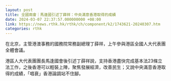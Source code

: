 ```yaml
---
layout: post
title: 全國兩會｜馬逢國引述丁薛祥：中央滿意香港取得的成績
date: 2024-03-07 22:37:57.000000000 +08:00
link: https://news.rthk.hk/rthk/ch/component/k2/1743621-20240307.htm
categories: rthk
---
```


在北京，主管港澳事務的國務院常務副總理丁薛祥，上午參與港區全國人大代表團全體會議。

港區人大代表團團長馬逢國會後引述丁薛祥說，支持香港盡快完成基本法23條立法工作，之後香港可以輕裝上陣，聚焦發展經濟，改善民生；又說中央滿意香港取得的成績，「唱衰」香港論調站不住腳。

